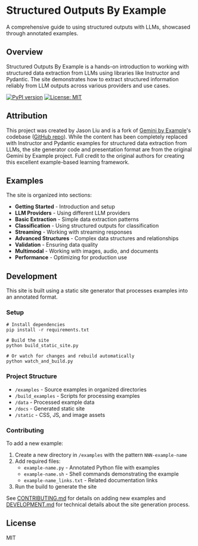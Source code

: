 # Structured Outputs By Example

A comprehensive guide to using structured outputs with LLMs, showcased through annotated examples.

## Overview

Structured Outputs By Example is a hands-on introduction to working with structured data extraction from LLMs using libraries like Instructor and Pydantic. The site demonstrates how to extract structured information reliably from LLM outputs across various providers and use cases.

[![PyPI version](https://badge.fury.io/py/instructor.svg)](https://badge.fury.io/py/instructor)
[![License: MIT](https://img.shields.io/badge/License-MIT-yellow.svg)](https://opensource.org/licenses/MIT)

## Attribution

This project was created by Jason Liu and is a fork of [Gemini by Example](https://geminibyexample.com/)'s codebase ([GitHub repo](https://github.com/strickvl/geminibyexample)). While the content has been completely replaced with Instructor and Pydantic examples for structured data extraction from LLMs, the site generator code and presentation format are from the original Gemini by Example project. Full credit to the original authors for creating this excellent example-based learning framework.

## Examples

The site is organized into sections:

- **Getting Started** - Introduction and setup
- **LLM Providers** - Using different LLM providers 
- **Basic Extraction** - Simple data extraction patterns
- **Classification** - Using structured outputs for classification
- **Streaming** - Working with streaming responses
- **Advanced Structures** - Complex data structures and relationships
- **Validation** - Ensuring data quality
- **Multimodal** - Working with images, audio, and documents
- **Performance** - Optimizing for production use

## Development

This site is built using a static site generator that processes examples into an annotated format.

### Setup

```shell
# Install dependencies
pip install -r requirements.txt

# Build the site
python build_static_site.py

# Or watch for changes and rebuild automatically
python watch_and_build.py
```

### Project Structure

- `/examples` - Source examples in organized directories
- `/build_examples` - Scripts for processing examples
- `/data` - Processed example data
- `/docs` - Generated static site
- `/static` - CSS, JS, and image assets

### Contributing

To add a new example:

1. Create a new directory in `/examples` with the pattern `NNN-example-name`
2. Add required files:
   - `example-name.py` - Annotated Python file with examples
   - `example-name.sh` - Shell commands demonstrating the example
   - `example-name_links.txt` - Related documentation links
3. Run the build to generate the site

See [CONTRIBUTING.md](CONTRIBUTING.md) for details on adding new examples and [DEVELOPMENT.md](DEVELOPMENT.md) for technical details about the site generation process.

## License

MIT